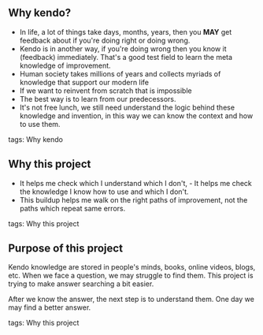 
## Why kendo?

- In life, a lot of things take days, months, years, then you **MAY** get feedback about if you're doing right or doing wrong.
- Kendo is in another way, if you're doing wrong then you know it (feedback) immediately. That's a good test field to learn the meta knowledge of improvement.
- Human society takes millions of years and collects myriads of knowledge that support our modern life
- If we want to reinvent from scratch that is impossible
- The best way is to learn from our predecessors.
- It's not free lunch, we still need understand the logic behind these knowledge and invention, in this way we can know the context and how to use them.

tags: Why kendo


## Why this project

- It helps me check which I understand which I don't, - It helps me check the knowledge I know how to use and which I don't.
- This buildup helps me walk on the right paths of improvement, not the paths which repeat same errors.

tags: Why this project


## Purpose of this project

Kendo knowledge are stored in people's minds, books, online videos, blogs, etc.
When we face a question, we may struggle to find them.
This project is trying to make answer searching a bit easier.

After we know the answer, the next step is to understand them. One day we may find a better answer.

tags: Why this project
